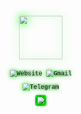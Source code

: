 <div id="header" style="background-size: cover; background-position: center; padding: 20px; color: #00ff00; font-family: 'Courier New', monospace; text-shadow: 0 0 10px #000; display: flex; flex-direction: column; align-items: center;">
  <img src="https://media.giphy.com/media/v1.Y2lkPTc5MGI3NjExZnBpa2U4aGZ1aWwxaHQ3N285Zm9zdW8yMzRlY3V4N3p1dG8wcXA5MSZlcD12MV9pbnRlcm5hbF9naWZfYnlfaWQmY3Q9cw/zoWM8o6bW4v9KAqRaa/giphy.gif" width="100" style="filter: drop-shadow(0 0 10px #00ff00); margin-bottom: 20px;"/>
  <div id="badges" style="display: flex; justify-content: center; align-items: center; flex-wrap: wrap; margin-bottom: 10px;">
    <a href="https://cyberhell.pages.dev" style="text-decoration: none; margin: 5px;">
      <img src="https://img.shields.io/badge/Website-white?logo=firefox&style=for-the-badge" alt="Website" style="filter: drop-shadow(0 0 5px #00ff00);"/>
    </a>
    <a href="mailto:cyberhell@tutanota.com" style="text-decoration: none; margin: 5px;">
      <img src="https://img.shields.io/badge/Email-white?logo=gmail&style=for-the-badge" alt="Gmail" style="filter: drop-shadow(0 0 5px #00ff00);"/>
    </a>
  </div>
  <a href="https://t.me/cyberhellcommunity" style="text-decoration: none; margin-bottom: 10px;">
    <img src="https://img.shields.io/badge/Telegram%20Community-white?logo=telegram&style=for-the-badge" alt="Telegram" style="filter: drop-shadow(0 0 5px #00ff00);"/>
  </a>
  <div style="margin-bottom: 20px; background-color: #00ff00; padding: 5px; border-radius: 5px;">
    <img src="https://komarev.com/ghpvc/?username=cyberhellcommunity&style=flat-square&color=000000&label=PROFILE+VIEWS" style="filter: drop-shadow(0 0 5px #000);"/>
  </div>
</div>